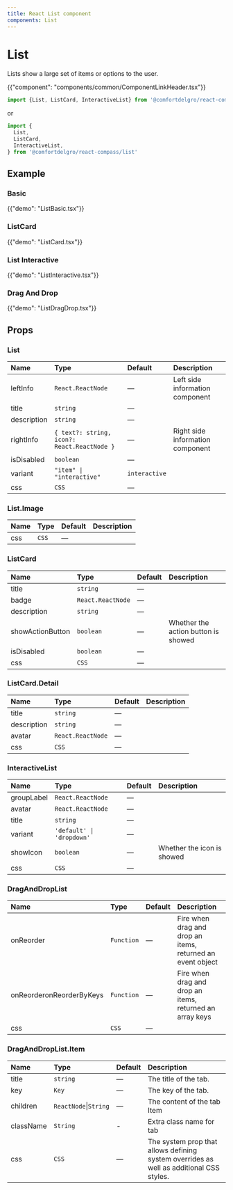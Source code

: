 ```yaml
---
title: React List component
components: List
---
```


# List

<p class="description">Lists show a large set of items or options to the user.</p>

{{"component": "components/common/ComponentLinkHeader.tsx"}}

```jsx
import {List, ListCard, InteractiveList} from '@comfortdelgro/react-compass'
```

or

```jsx
import {
  List,
  ListCard,
  InteractiveList,
} from '@comfortdelgro/react-compass/list'
```

## Example

### Basic

{{"demo": "ListBasic.tsx"}}

### ListCard

{{"demo": "ListCard.tsx"}}

### List Interactive

{{"demo": "ListInteractive.tsx"}}

### Drag And Drop

{{"demo": "ListDragDrop.tsx"}}

## Props

### List

| Name        | Type                                        | Default       | Description                      |
| :---------- | :------------------------------------------ | :------------ | :------------------------------- |
| leftInfo    | `React.ReactNode`                           | —             | Left side information component  |
| title       | `string`                                    | —             |                                  |
| description | `string`                                    | —             |                                  |
| rightInfo   | `{ text?: string, icon?: React.ReactNode }` | —             | Right side information component |
| isDisabled  | `boolean`                                   | —             |                                  |
| variant     | `"item" \| "interactive"`                   | `interactive` |                                  |
| css         | `CSS`                                       | —             |                                  |

### List.Image

| Name | Type  | Default | Description |
| :--- | :---- | :------ | :---------- |
| css  | `CSS` | —       |             |

### ListCard

| Name             | Type              | Default | Description                         |
| :--------------- | :---------------- | :------ | :---------------------------------- |
| title            | `string`          | —       |                                     |
| badge            | `React.ReactNode` | —       |                                     |
| description      | `string`          | —       |                                     |
| showActionButton | `boolean`         | —       | Whether the action button is showed |
| isDisabled       | `boolean`         | —       |                                     |
| css              | `CSS`             | —       |                                     |

### ListCard.Detail

| Name        | Type              | Default | Description |
| :---------- | :---------------- | :------ | :---------- |
| title       | `string`          | —       |             |
| description | `string`          | —       |             |
| avatar      | `React.ReactNode` | —       |             |
| css         | `CSS`             | —       |             |

### InteractiveList

| Name       | Type                      | Default | Description                |
| :--------- | :------------------------ | :------ | :------------------------- |
| groupLabel | `React.ReactNode`         | —       |                            |
| avatar     | `React.ReactNode`         | —       |                            |
| title      | `string`                  | —       |                            |
| variant    | `'default' \| 'dropdown'` | —       |                            |
| showIcon   | `boolean`                 | —       | Whether the icon is showed |
| css        | `CSS`                     | —       |                            |

### DragAndDropList

| Name                     | Type       | Default | Description                                                |
| :----------------------- | :--------- | :------ | :--------------------------------------------------------- |
| onReorder                | `Function` | —       | Fire when drag and drop an items, returned an event object |
| onReorderonReorderByKeys | `Function` | —       | Fire when drag and drop an items, returned an array keys   |
| css                      | `CSS`      | —       |                                                            |

### DragAndDropList.Item

| Name      | Type                  | Default | Description                                                                             |
| :-------- | :-------------------- | :------ | :-------------------------------------------------------------------------------------- |
| title     | `string`              | —       | The title of the tab.                                                                   |
| key       | `Key`                 | —       | The key of the tab.                                                                     |
| children  | `ReactNode`\|`String` | —       | The content of the tab Item                                                             |
| className | `String`              | -       | Extra class name for tab                                                                |
| css       | `CSS`                 | —       | The system prop that allows defining system overrides as well as additional CSS styles. |
